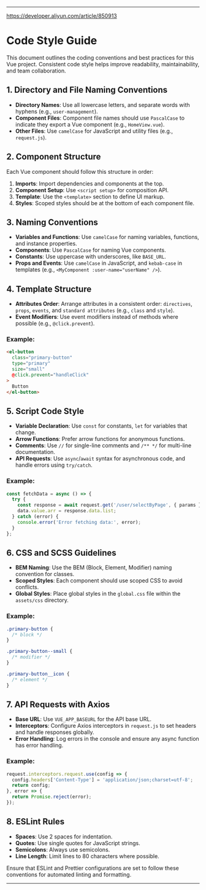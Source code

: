 
---
https://developer.aliyun.com/article/850913

# Code Style Guide

This document outlines the coding conventions and best practices for this Vue project. Consistent code style helps improve readability, maintainability, and team collaboration.

## 1. Directory and File Naming Conventions

- **Directory Names**: Use all lowercase letters, and separate words with hyphens (e.g., `user-management`).
- **Component Files**: Component file names should use `PascalCase` to indicate they export a Vue component (e.g., `HomeView.vue`).
- **Other Files**: Use `camelCase` for JavaScript and utility files (e.g., `request.js`).

## 2. Component Structure

Each Vue component should follow this structure in order:

1. **Imports**: Import dependencies and components at the top.
2. **Component Setup**: Use `<script setup>` for composition API.
3. **Template**: Use the `<template>` section to define UI markup.
4. **Styles**: Scoped styles should be at the bottom of each component file.

## 3. Naming Conventions

- **Variables and Functions**: Use `camelCase` for naming variables, functions, and instance properties.
- **Components**: Use `PascalCase` for naming Vue components.
- **Constants**: Use uppercase with underscores, like `BASE_URL`.
- **Props and Events**: Use `camelCase` in JavaScript, and `kebab-case` in templates (e.g., `<MyComponent :user-name="userName" />`).

## 4. Template Structure

- **Attributes Order**: Arrange attributes in a consistent order: `directives`, `props`, `events`, and `standard attributes` (e.g., `class` and `style`).
- **Event Modifiers**: Use event modifiers instead of methods where possible (e.g., `@click.prevent`).

### Example:
```html
<el-button
  class="primary-button"
  type="primary"
  size="small"
  @click.prevent="handleClick"
>
  Button
</el-button>
```

## 5. Script Code Style

- **Variable Declaration**: Use `const` for constants, `let` for variables that change.
- **Arrow Functions**: Prefer arrow functions for anonymous functions.
- **Comments**: Use `//` for single-line comments and `/** */` for multi-line documentation.
- **API Requests**: Use `async`/`await` syntax for asynchronous code, and handle errors using `try/catch`.

### Example:
```javascript
const fetchData = async () => {
  try {
    const response = await request.get('/user/selectByPage', { params });
    data.value.arr = response.data.list;
  } catch (error) {
    console.error('Error fetching data:', error);
  }
};
```

## 6. CSS and SCSS Guidelines

- **BEM Naming**: Use the BEM (Block, Element, Modifier) naming convention for classes.
- **Scoped Styles**: Each component should use scoped CSS to avoid conflicts.
- **Global Styles**: Place global styles in the `global.css` file within the `assets/css` directory.

### Example:
```css
.primary-button {
  /* block */
}

.primary-button--small {
  /* modifier */
}

.primary-button__icon {
  /* element */
}
```

## 7. API Requests with Axios

- **Base URL**: Use `VUE_APP_BASEURL` for the API base URL.
- **Interceptors**: Configure Axios interceptors in `request.js` to set headers and handle responses globally.
- **Error Handling**: Log errors in the console and ensure any async function has error handling.

### Example:
```javascript
request.interceptors.request.use(config => {
  config.headers['Content-Type'] = 'application/json;charset=utf-8';
  return config;
}, error => {
  return Promise.reject(error);
});
```

## 8. ESLint Rules

- **Spaces**: Use 2 spaces for indentation.
- **Quotes**: Use single quotes for JavaScript strings.
- **Semicolons**: Always use semicolons.
- **Line Length**: Limit lines to 80 characters where possible.

Ensure that ESLint and Prettier configurations are set to follow these conventions for automated linting and formatting.

---


